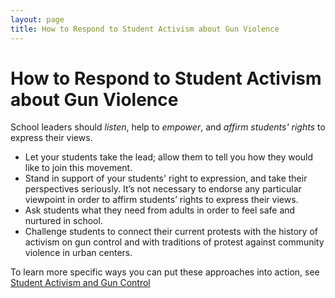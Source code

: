```yaml
---
layout: page
title: How to Respond to Student Activism about Gun Violence
---
```


How to Respond to Student Activism about Gun Violence
=================

School leaders should *listen*, help to *empower*, and *affirm students' rights* to express their views.

* Let your students take the lead; allow them to tell you how they would like to join this movement.
* Stand in support of your students' right to expression, and take their perspectives seriously. It’s not necessary to endorse any particular viewpoint in order to affirm students’ rights to express their views.
* Ask students what they need from adults in order to feel safe and nurtured in school.
* Challenge students to connect their current protests with the history of activism on gun control and with traditions of protest against community violence in urban centers.

To learn more specific ways you can put these approaches into action, see [Student Activism and Gun Control](https://www.gse.harvard.edu/news/uk/18/02/student-activism-and-gun-control)
